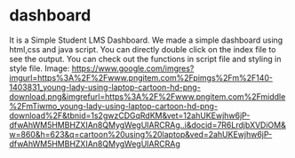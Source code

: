 # dashboard
It is a Simple Student LMS Dashboard.
We made a simple dashboard using html,css and java script.
You can directly double click on the index file to see the output.
You can check out the functions in script file and styling in style file.
Image: 
https://www.google.com/imgres?imgurl=https%3A%2F%2Fwww.pngitem.com%2Fpimgs%2Fm%2F140-1403831_young-lady-using-laptop-cartoon-hd-png-download.png&imgrefurl=https%3A%2F%2Fwww.pngitem.com%2Fmiddle%2FmTiwmo_young-lady-using-laptop-cartoon-hd-png-download%2F&tbnid=1s2gwzCDGqRdKM&vet=12ahUKEwjhw6jP-dfwAhWM5HMBHZXIAn8QMygWegUIARCRAg..i&docid=7R6LrdjbXVDiOM&w=860&h=623&q=cartoon%20using%20laptop&ved=2ahUKEwjhw6jP-dfwAhWM5HMBHZXIAn8QMygWegUIARCRAg
